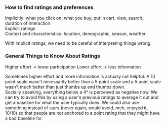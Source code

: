 ### How to find ratings and preferences
Implicitly: what you click on, what you buy, put in cart, view, search, duration of interaction  
Explicit ratings  
Context and characteristics: location, demographic, season, weather  

With implicit ratings, we need to be careful of interpreting things wrong  

### General Things to Know About Ratings
Higher effort -> lower participation
Lower effort -> less information  

Sometimes higher effort and more information is actually not helpful. A 10 point scale wasn't necessarily better than a 5 point scale and a 5 point scale wasn't much better than just thumbs up and thumbs down.  
Socially speaking, everything below a 4* is perceived as negative now. We can try to avoid this by using a user's previous ratings to average it out and get a baseline for what the user typically does. We could also use something instead of stars (never again, would avoid, meh, enjoyed it, 10/10) so that people are not anchored to a point rating that they might have a bad baseline for. 